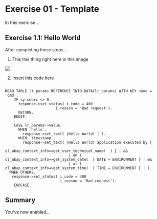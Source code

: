 # Exercise 01 - Template

In this exercise...


## Exercise 1.1: Hello World

After completing these steps...

1. This this thing right here in this image

![](/exercises/ex1/images/0010.png)

2. Insert this code here

```DATA(lt_params) = request->get_form_fields(  ).

READ TABLE lt_params REFERENCE INTO DATA(lr_params) WITH KEY name = 'cmd'.
    IF sy-subrc <> 0.
      response->set_status( i_code = 400
                       i_reason = 'Bad request').
      RETURN.
    ENDIF.

    CASE lr_params->value.
      WHEN `hello`.
        response->set_text( |Hello World! | ).
      WHEN `timestamp`.
        response->set_text( |Hello World! application executed by {
                             cl_abap_context_info=>get_user_technical_name(  ) } | &&
                             | on {  cl_abap_context_info=>get_system_date(  ) DATE = ENVIRONMENT } | && 
                             | at { cl_abap_context_info=>get_system_time(  ) TIME = ENVIRONMENT } | ).
  WHEN OTHERS.
   response->set_status( i_code = 400
                         i_reason = 'Bad request').
    ENDCASE.
```

## Summary

You've now enabled...